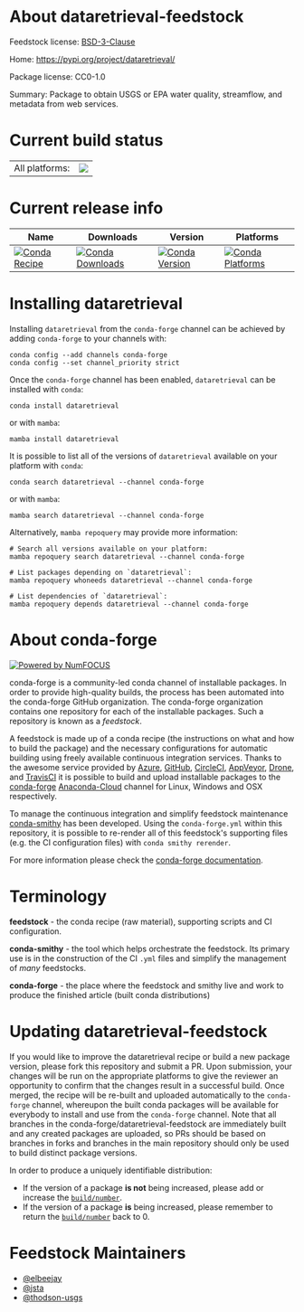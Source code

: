 About dataretrieval-feedstock
=============================

Feedstock license: [BSD-3-Clause](https://github.com/conda-forge/dataretrieval-feedstock/blob/main/LICENSE.txt)

Home: https://pypi.org/project/dataretrieval/

Package license: CC0-1.0

Summary: Package to obtain USGS or EPA water quality, streamflow, and metadata from web services.

Current build status
====================


<table><tr><td>All platforms:</td>
    <td>
      <a href="https://dev.azure.com/conda-forge/feedstock-builds/_build/latest?definitionId=15825&branchName=main">
        <img src="https://dev.azure.com/conda-forge/feedstock-builds/_apis/build/status/dataretrieval-feedstock?branchName=main">
      </a>
    </td>
  </tr>
</table>

Current release info
====================

| Name | Downloads | Version | Platforms |
| --- | --- | --- | --- |
| [![Conda Recipe](https://img.shields.io/badge/recipe-dataretrieval-green.svg)](https://anaconda.org/conda-forge/dataretrieval) | [![Conda Downloads](https://img.shields.io/conda/dn/conda-forge/dataretrieval.svg)](https://anaconda.org/conda-forge/dataretrieval) | [![Conda Version](https://img.shields.io/conda/vn/conda-forge/dataretrieval.svg)](https://anaconda.org/conda-forge/dataretrieval) | [![Conda Platforms](https://img.shields.io/conda/pn/conda-forge/dataretrieval.svg)](https://anaconda.org/conda-forge/dataretrieval) |

Installing dataretrieval
========================

Installing `dataretrieval` from the `conda-forge` channel can be achieved by adding `conda-forge` to your channels with:

```
conda config --add channels conda-forge
conda config --set channel_priority strict
```

Once the `conda-forge` channel has been enabled, `dataretrieval` can be installed with `conda`:

```
conda install dataretrieval
```

or with `mamba`:

```
mamba install dataretrieval
```

It is possible to list all of the versions of `dataretrieval` available on your platform with `conda`:

```
conda search dataretrieval --channel conda-forge
```

or with `mamba`:

```
mamba search dataretrieval --channel conda-forge
```

Alternatively, `mamba repoquery` may provide more information:

```
# Search all versions available on your platform:
mamba repoquery search dataretrieval --channel conda-forge

# List packages depending on `dataretrieval`:
mamba repoquery whoneeds dataretrieval --channel conda-forge

# List dependencies of `dataretrieval`:
mamba repoquery depends dataretrieval --channel conda-forge
```


About conda-forge
=================

[![Powered by
NumFOCUS](https://img.shields.io/badge/powered%20by-NumFOCUS-orange.svg?style=flat&colorA=E1523D&colorB=007D8A)](https://numfocus.org)

conda-forge is a community-led conda channel of installable packages.
In order to provide high-quality builds, the process has been automated into the
conda-forge GitHub organization. The conda-forge organization contains one repository
for each of the installable packages. Such a repository is known as a *feedstock*.

A feedstock is made up of a conda recipe (the instructions on what and how to build
the package) and the necessary configurations for automatic building using freely
available continuous integration services. Thanks to the awesome service provided by
[Azure](https://azure.microsoft.com/en-us/services/devops/), [GitHub](https://github.com/),
[CircleCI](https://circleci.com/), [AppVeyor](https://www.appveyor.com/),
[Drone](https://cloud.drone.io/welcome), and [TravisCI](https://travis-ci.com/)
it is possible to build and upload installable packages to the
[conda-forge](https://anaconda.org/conda-forge) [Anaconda-Cloud](https://anaconda.org/)
channel for Linux, Windows and OSX respectively.

To manage the continuous integration and simplify feedstock maintenance
[conda-smithy](https://github.com/conda-forge/conda-smithy) has been developed.
Using the ``conda-forge.yml`` within this repository, it is possible to re-render all of
this feedstock's supporting files (e.g. the CI configuration files) with ``conda smithy rerender``.

For more information please check the [conda-forge documentation](https://conda-forge.org/docs/).

Terminology
===========

**feedstock** - the conda recipe (raw material), supporting scripts and CI configuration.

**conda-smithy** - the tool which helps orchestrate the feedstock.
                   Its primary use is in the construction of the CI ``.yml`` files
                   and simplify the management of *many* feedstocks.

**conda-forge** - the place where the feedstock and smithy live and work to
                  produce the finished article (built conda distributions)


Updating dataretrieval-feedstock
================================

If you would like to improve the dataretrieval recipe or build a new
package version, please fork this repository and submit a PR. Upon submission,
your changes will be run on the appropriate platforms to give the reviewer an
opportunity to confirm that the changes result in a successful build. Once
merged, the recipe will be re-built and uploaded automatically to the
`conda-forge` channel, whereupon the built conda packages will be available for
everybody to install and use from the `conda-forge` channel.
Note that all branches in the conda-forge/dataretrieval-feedstock are
immediately built and any created packages are uploaded, so PRs should be based
on branches in forks and branches in the main repository should only be used to
build distinct package versions.

In order to produce a uniquely identifiable distribution:
 * If the version of a package **is not** being increased, please add or increase
   the [``build/number``](https://docs.conda.io/projects/conda-build/en/latest/resources/define-metadata.html#build-number-and-string).
 * If the version of a package **is** being increased, please remember to return
   the [``build/number``](https://docs.conda.io/projects/conda-build/en/latest/resources/define-metadata.html#build-number-and-string)
   back to 0.

Feedstock Maintainers
=====================

* [@elbeejay](https://github.com/elbeejay/)
* [@jsta](https://github.com/jsta/)
* [@thodson-usgs](https://github.com/thodson-usgs/)

